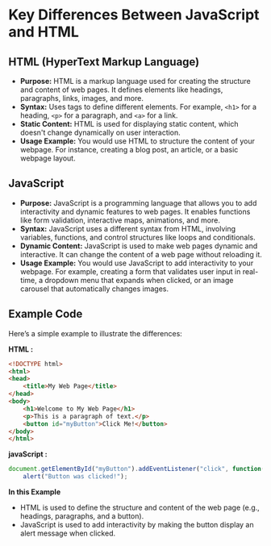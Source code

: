 # Key Differences Between JavaScript and HTML

## HTML (HyperText Markup Language)
- **Purpose:** HTML is a markup language used for creating the structure and content of web pages. It defines elements like headings, paragraphs, links, images, and more.
- **Syntax:** Uses tags to define different elements. For example, `<h1>` for a heading, `<p>` for a paragraph, and `<a>` for a link.
- **Static Content:** HTML is used for displaying static content, which doesn't change dynamically on user interaction.
- **Usage Example:** You would use HTML to structure the content of your webpage. For instance, creating a blog post, an article, or a basic webpage layout.

## JavaScript
- **Purpose:** JavaScript is a programming language that allows you to add interactivity and dynamic features to web pages. It enables functions like form validation, interactive maps, animations, and more.
- **Syntax:** JavaScript uses a different syntax from HTML, involving variables, functions, and control structures like loops and conditionals.
- **Dynamic Content:** JavaScript is used to make web pages dynamic and interactive. It can change the content of a web page without reloading it.
- **Usage Example:** You would use JavaScript to add interactivity to your webpage. For example, creating a form that validates user input in real-time, a dropdown menu that expands when clicked, or an image carousel that automatically changes images.

## Example Code
Here’s a simple example to illustrate the differences:

**HTML :**
```html
<!DOCTYPE html>
<html>
<head>
    <title>My Web Page</title>
</head>
<body>
    <h1>Welcome to My Web Page</h1>
    <p>This is a paragraph of text.</p>
    <button id="myButton">Click Me!</button>
</body>
</html>
```

**javaScript :**
```javascript
document.getElementById("myButton").addEventListener("click", function() {
    alert("Button was clicked!");

```
**In this Example**

- HTML is used to define the structure and content of the web page (e.g., headings, paragraphs, and a button).
- JavaScript is used to add interactivity by making the button display an alert message when clicked.